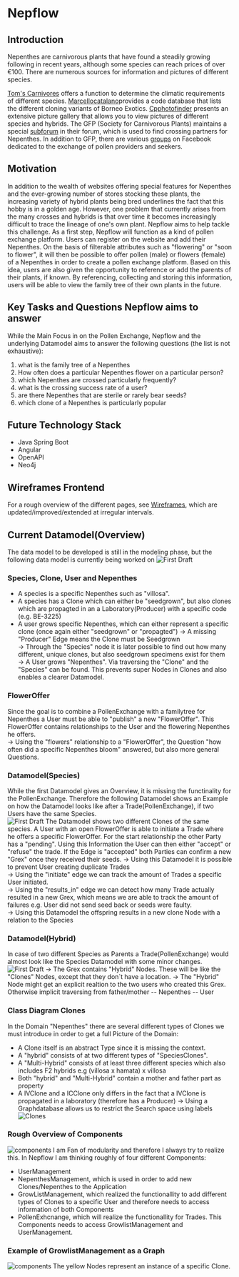 # Nepflow

## Introduction
Nepenthes are carnivorous plants that have found a steadily growing following in recent years, although some species can reach prices of over €100. There are numerous sources for information and pictures of different species.

[Tom's Carnivores](https://tomscarnivores.com/resources/nepenthes-interactive-guide/) offers a function to determine the climatic requirements of different species. [Marcellocatalano](https://www.marcellocatalano.com/aaa.htm)provides a code database that lists the different cloning variants of Borneo Exotics. [Cpphotofinder](https://cpphotofinder.com/Nepenthes.html)
presents an extensive picture gallery that allows you to view pictures of different species and hybrids.
The GFP (Society for Carnivorous Plants) maintains a special [subforum](https://forum.carnivoren.org/forums/forum/132-pollen/)
in their forum, which is used to find crossing partners for Nepenthes. In addition to GFP, there are various [groups](https://www.facebook.com/groups/1615538418599583?_rdr) on Facebook dedicated to the exchange of pollen providers and seekers.

## Motivation
In addition to the wealth of websites offering special features for Nepenthes and the ever-growing number of stores stocking these plants, the increasing variety of hybrid plants being bred underlines the fact that this hobby is in a golden age. However, one problem that currently arises from the many crosses and hybrids is that over time it becomes increasingly difficult to trace the lineage of one's own plant. Nepflow aims to help tackle this challenge. As a first step, Nepflow will function as a kind of pollen exchange platform. Users can register on the website and add their Nepenthes. On the basis of filterable attributes such as "flowering" or "soon to flower", it will then be possible to offer pollen (male) or flowers (female) of a Nepenthes in order to create a pollen exchange platform. Based on this idea, users are also given the opportunity to reference or add the parents of their plants, if known. By referencing, collecting and storing this information, users will be able to view the family tree of their own plants in the future.

## Key Tasks and Questions Nepflow aims to answer
While the Main Focus in on the Pollen Exchange, Nepflow and the underlying Datamodel aims to answer the following questions (the list is not exhaustive):
1. what is the family tree of a Nepenthes
2.  How often does a particular Nepenthes flower on a particular person?
3. which Nepenthes are crossed particularly frequently?
4. what is the crossing success rate of a user?
5. are there Nepenthes that are sterile or rarely bear seeds?
6. which clone of a Nepenthes is particularly popular

## Future Technology Stack
- Java Spring Boot
- Angular 
- OpenAPI
- Neo4j 

## Wireframes Frontend
For a rough overview of the different pages, see [Wireframes](https://app.moqups.com/Fi0hP5DnuFjdzxUPjcqYW32ByDKFwJDz/view/page/ae3f4a291), which are updated/improved/extended at irregular intervals.

## Current Datamodel(Overview)
The data model to be developed is still in the modeling phase, but the following data model is currently being worked on
![First Draft](https://github.com/Lavicola/Nepflow/blob/master/DatamodelOverview.png)

### Species, Clone, User and Nepenthes
- A species is a specific Nepenthes such as "villosa".
- A species has a Clone which can either be "seedgrown", but also clones which are propagted in an a Laboratory(Producer) with a specific code (e.g. BE-3225)
- A user grows specific Nepenthes, which can either represent a specific clone (once again either "seedgrown" or "propagted")
&rarr; A missing "Producer" Edge means the Clone must be Seedgrown  
&rarr; Through the "Species" node it is later possible to find out how many different, unique clones, but also seedgrown specimens exist for them  
&rarr; A User grows "Nepenthes". Via traversing the "Clone" and the "Species" can be found. This prevents super Nodes in Clones and also enables a clearer Datamodel.

### FlowerOffer
Since the goal is to combine a PollenExchange with a familytree for Nepenthes a User must be able to "publish" a new "FlowerOffer". This FlowerOffer contains relationships to the User and the flowering Nepenthes he offers.  
&rarr; Using the "flowers" relationship to a "FlowerOffer", the Question "how often did a specific Nepenthes bloom" answered, but also more general Questions.


### Datamodel(Species)
While the first Datamodel gives an Overview, it is missing the functinality for the PollenExchange. Therefore the following Datamodel shows an Example on how the Datamodel looks like after a Trade(PollenExchange), if two
Users have the same Species.  
![First Draft](https://github.com/Lavicola/Nepflow/blob/master/DatamodelSpecies%20.png)
The Datamodel shows two different Clones of the same species. A User with an open FlowerOffer is able to initiate a Trade where he offers a specific FlowerOffer. For the start relationship the other Party has a "pending". Using this Information the User can then either "accept" or "refuse" the trade. If the Edge is "accepted" both Parties can confirm a new "Grex" once they received their seeds.
&rarr; Using this Datamodel it is possible to prevent User creating duplicate Trades  
&rarr; Using the "initiate" edge we can track the amount of Trades a specific User initiated.  
&rarr; Using the "results_in" edge we can detect how many Trade actually resulted in a new Grex, which means we are able to track the amount of failures e.g. User did not send seed back or seeds were faulty.  
&rarr; Using this Datamodel the offspring results in a new clone Node with a relation to the Species

### Datamodel(Hybrid)
In case of two different Species as Parents a Trade(PollenExchange) would almost look like the Species Datamodel with some minor changes.  
![First Draft](https://github.com/Lavicola/Nepflow/blob/master/DatamodelHybrid.png)
&rarr; The Grex contains "Hybrid" Nodes. These will be like the "Clones" Nodes, except that they don´t have a location.
&rarr; The "Hybrid" Node might get an explicit realtion to the two users who created this Grex. Otherwise implicit traversing from father/mother -- Nepenthes -- User


### Class Diagram Clones
In the Domain "Nepenthes" there are several different types of Clones we must introduce in order to get a full Picture of the Domain:
- A Clone itself is an abstract Type since it is missing the context.
- A "hybrid" consists of at two different types of "SpeciesClones".
- A "Multi-Hybrid" consists of at least three different species which also includes F2 hybrids e.g (villosa x hamata) x villosa
- Both "hybrid" and "Multi-Hybrid" contain a mother and father part as property
- A IVClone and a ICClone only differs in the fact that a IVClone is propagated in a laboratory (therefore has a Producer)
&rarr; Using a Graphdatabase allows us to restrict the Search space using labels
![Clones](https://github.com/Lavicola/Nepflow/blob/master/ClassDiagramClones.png)


### Rough Overview of Components
![components](https://github.com/Lavicola/Nepflow/blob/master/MainComponents.png)
I am Fan of modularity and therefore I always try to realize this.
In Nepflow I am thinking roughly of four different Components:
- UserManagement
- NepenthesManagement, which is used in order to add new Clones/Nepenthes to the Application
- GrowListManagement, which realized the functionallity to add different types of Clones to a specific User and therefore needs to access information of both Components
- PollenExhcnange, which will realize the functionallity for Trades. This Components needs to access GrowlistManagement and UserManagement.

### Example of GrowlistManagement as a Graph
![components](https://github.com/Lavicola/Nepflow/blob/master/exampleGrowlist.PNG)
The yellow Nodes represent an instance of a specific Clone.






